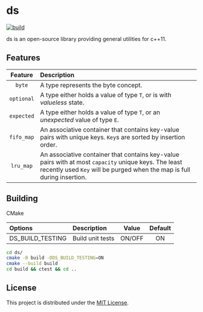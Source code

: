 # ds

[![build](https://github.com/Ramirisu/ds/actions/workflows/build_matrix.yml/badge.svg)](https://github.com/Ramirisu/ds/actions/workflows/build_matrix.yml)

ds is an open-source library providing general utilities for c++11.

## Features

|  Feature   | Description                                                                                                                                                                     |
| :--------: | :------------------------------------------------------------------------------------------------------------------------------------------------------------------------------ |
|   `byte`   | A type represents the byte concept.                                                                                                                                             |
| `optional` | A type either holds a value of type `T`, or is with *valueless* state.                                                                                                          |
| `expected` | A type either holds a value of type `T`, or an *unexpected* value of type `E`.                                                                                                  |
| `fifo_map` | An associative container that contains key-value pairs with unique keys. `Key`s are sorted by insertion order.                                                                  |
| `lru_map`  | An associative container that contains key-value pairs with at most `capacity` unique keys. The least recently used `Key` will be purged when the map is full during insertion. |

## Building

CMake

| Options          | Description      | Value  | Default |
| :--------------- | :--------------- | :----: | :-----: |
| DS_BUILD_TESTING | Build unit tests | ON/OFF |   ON    |

```sh
cd ds/
cmake -B build -DDS_BUILD_TESTING=ON
cmake --build build
cd build && ctest && cd ..
```

## License

This project is distributed under the [MIT License](https://github.com/Ramirisu/ds/blob/main/LICENSE).
